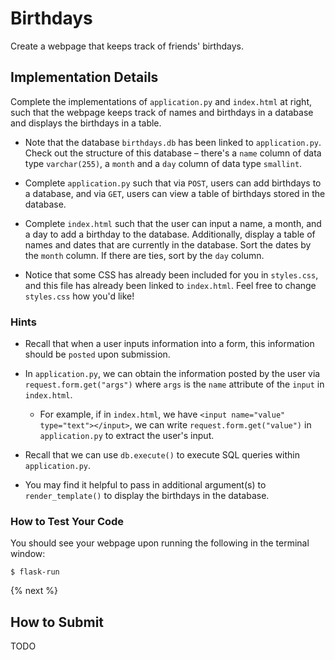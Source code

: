 # Birthdays

Create a webpage that keeps track of friends' birthdays.

## Implementation Details

Complete the implementations of `application.py` and `index.html` at right, such that the webpage keeps track of names and birthdays in a database and displays the birthdays in a table.

* Note that the database `birthdays.db` has been linked to `application.py`. Check out the structure of this database – there's a `name` column of data type `varchar(255)`, a `month` and a `day` column of data type `smallint`. 

* Complete `application.py` such that via `POST`, users can add birthdays to a database, and via `GET`, users can view a table of birthdays stored in the database. 

* Complete `index.html` such that the user can input a name, a month, and a day to add a birthday to the database. Additionally, display a table of names and dates that are currently in the database. Sort the dates by the `month` column. If there are ties, sort by the `day` column. 
  
* Notice that some CSS has already been included for you in `styles.css`, and this file has already been linked to `index.html`. Feel free to change `styles.css` how you'd like!
  
### Hints

* Recall that when a user inputs information into a form, this information should be `posted` upon submission. 
  
* In `application.py`, we can obtain the information posted by the user via `request.form.get("args")` where `args` is the `name` attribute of the `input` in `index.html`.
  * For example, if in `index.html`, we have `<input name="value" type="text"></input>`, we can write `request.form.get("value")` in `application.py` to extract the user's input.

* Recall that we can use `db.execute()` to execute SQL queries within `application.py`. 

* You may find it helpful to pass in additional argument(s) to `render_template()` to display the birthdays in the database.

### How to Test Your Code

You should see your webpage upon running the following in the terminal window: 

```
$ flask-run
```


{% next %}

## How to Submit

TODO
